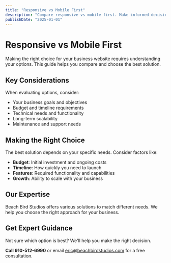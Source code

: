 ```yaml
---
title: "Responsive vs Mobile First"
description: "Compare responsive vs mobile first. Make informed decisions for your business website and digital marketing."
publishDate: "2025-01-01"
---
```


# Responsive vs Mobile First

Making the right choice for your business website requires understanding your options. This guide helps you compare and choose the best solution.

## Key Considerations

When evaluating options, consider:

- Your business goals and objectives
- Budget and timeline requirements
- Technical needs and functionality
- Long-term scalability
- Maintenance and support needs

## Making the Right Choice

The best solution depends on your specific needs. Consider factors like:

- **Budget**: Initial investment and ongoing costs
- **Timeline**: How quickly you need to launch
- **Features**: Required functionality and capabilities
- **Growth**: Ability to scale with your business

## Our Expertise

Beach Bird Studios offers various solutions to match different needs. We help you choose the right approach for your business.

## Get Expert Guidance

Not sure which option is best? We'll help you make the right decision.

**Call 910-512-6990** or email eric@beachbirdstudios.com for a free consultation.
